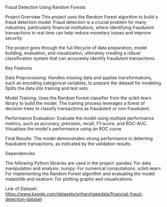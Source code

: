 Fraud Detection Using Random Forests

Project Overview
This project uses the Random Forest algorithm to build a fraud detection model.
Fraud detection is a crucial problem for many industries, particularly financial institutions, where identifying fraudulent transactions in real time can help reduce monetary losses and improve security.

The project goes through the full lifecycle of data preparation, model building, evaluation, and visualization, ultimately creating a robust classification system that can accurately identify fraudulent transactions.

Key Features

Data Preprocessing:
Handles missing data and applies transformations, such as encoding categorical variables, to prepare the dataset for modeling.
Splits the data into training and test sets.

Model Training:
Uses the Random Forest classifier from the scikit-learn library to build the model.
The training process leverages a forest of decision trees to classify transactions as fraudulent or non-fraudulent.

Performance Evaluation:
Evaluate the model using multiple performance metrics, such as accuracy, precision, recall, F1-score, and ROC-AUC.
Visualizes the model's performance using an ROC curve.

Final Results:
The model demonstrates strong performance in detecting fraudulent transactions, as indicated by the validation results.

Dependencies

The following Python libraries are used in the project:
pandas: For data manipulation and analysis.
numpy: For numerical computations.
scikit-learn: For implementing the Random Forest algorithm and evaluating the model.
matplotlib and seaborn: For plotting graphs and visualizations.

Link of Dataset: https://www.kaggle.com/datasets/sriharshaeedala/financial-fraud-detection-dataset
